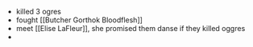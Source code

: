 - killed 3 ogres
- fought [[Butcher Gorthok Bloodflesh]]
- meet [[Elise LaFleur]], she promised them danse if they killed oggres
-